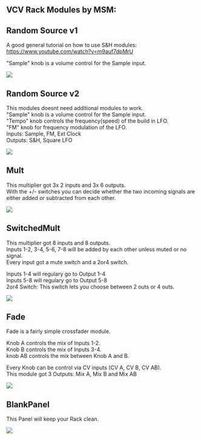 ## VCV Rack Modules by MSM:  
  
  
## Random Source v1

A good general tutorial on how to use S&H modules:  
https://www.youtube.com/watch?v=m9auf7dpMrU  
  
"Sample" knob is a volume control for the Sample input.  
  
![](https://github.com/Phal-anx/MS-Modules/blob/master/Image/RandomSourcev1.png)  
  

## Random Source v2  

This modules doesnt need additional modules to work.   
"Sample" knob is a volume control for the Sample input.  
"Tempo" knob controls the frequency(speed) of the build in LFO.  
"FM" knob for frequency modulation of the LFO.  
Inputs: Sample, FM, Ext Clock  
Outputs: S&H, Square LFO  
  
![](https://github.com/Phal-anx/MS-Modules/blob/master/Image/RandomSourcev2.png)  
  

## Mult  
  
This multiplier got 3x 2 inputs and 3x 6 outputs.  
With the +/- switches you can decide whether the two incoming signals are either added or subtracted from each other.  
  
![](https://github.com/Phal-anx/MS-Modules/blob/master/Image/Mult.png)  
  
  
## SwitchedMult

This multiplier got 8 inputs and 8 outputs.  
Inputs 1-2, 3-4, 5-6, 7-8 will be added by each other unless muted or no signal.  
Every input got a mute switch and a 2or4 switch.  
  
Inputs 1-4 will regulary go to Output 1-4  
Inputs 5-8 will regulary go to Output 5-8  
2or4 Switch: This switch lets you choose between 2 outs or 4 outs.  
  
![](https://github.com/Phal-anx/MS-Modules/blob/master/Image/SwitchedMULT.png)  
  
  
## Fade

Fade is a fairly simple crossfader module.
  
Knob A controls the mix of Inputs 1-2.  
Knob B controls the mix of Inputs 3-4.  
knob AB controls the mix between Knob A and B.
  
Every Knob can be control via CV inputs (CV A, CV B, CV AB).  
This module got 3 Outputs: Mix A, Mix B and Mix AB

![](https://github.com/Phal-anx/MS-Modules/blob/master/Image/Fade.png)  
  
  

## BlankPanel  
  
This Panel will keep your Rack clean.  
  
![](https://github.com/Phal-anx/MS-Modules/blob/master/Image/BlankPanel.png)  
  
